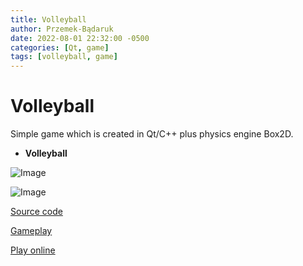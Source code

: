 ```yaml
---
title: Volleyball
author: Przemek-Bądaruk
date: 2022-08-01 22:32:00 -0500
categories: [Qt, game]
tags: [volleyball, game]
---
```


# Volleyball
Simple game which is created in Qt/C++ plus physics engine Box2D.

* **Volleyball**

![Image](https://user-images.githubusercontent.com/28188300/177341023-179feb4d-566c-4e01-b1b5-041338f516f7.png)

![Image](https://user-images.githubusercontent.com/28188300/177341030-d1db8e3f-a384-4038-a2bd-e94f75e977cb.png)

[Source code](https://github.com/Przemekkkth/Volleyball_Qt-Cpp)

[Gameplay](https://youtu.be/E_tulczVtEU)

[Play online](/assets/games/volleyball/index.html)



